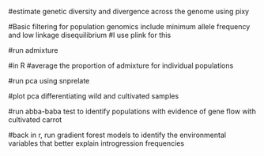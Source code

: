 #estimate genetic diversity and divergence across the genome using pixy

#Basic filtering for population genomics include minimum allele frequency and low linkage disequilibrium
#I use plink for this

#run admixture


#in R
#average the proportion of admixture for individual populations

#run pca using snprelate

#plot pca differentiating wild and cultivated samples

#run abba-baba test to identify populations with evidence of gene flow with cultivated carrot

#back in r, run gradient forest models to identify the environmental variables that better explain introgression frequencies
